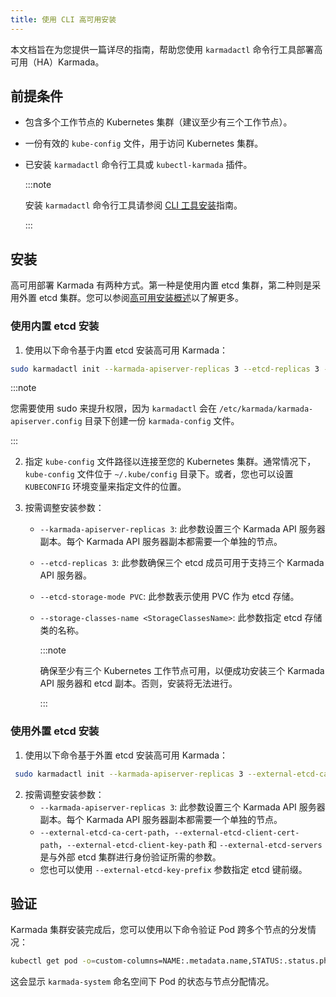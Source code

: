 ```yaml
---
title: 使用 CLI 高可用安装
---
```


本文档旨在为您提供一篇详尽的指南，帮助您使用 `karmadactl` 命令行工具部署高可用（HA）Karmada。

## 前提条件

- 包含多个工作节点的 Kubernetes 集群（建议至少有三个工作节点）。
- 一份有效的 `kube-config` 文件，用于访问 Kubernetes 集群。
- 已安装 `karmadactl` 命令行工具或 `kubectl-karmada` 插件。

  :::note

  安装 `karmadactl` 命令行工具请参阅 [CLI 工具安装](/docs/next/installation/install-cli-tools#one-click-installation)指南。

  :::

## 安装

高可用部署 Karmada 有两种方式。第一种是使用内置 etcd 集群，第二种则是采用外置 etcd 集群。您可以参阅[高可用安装概述](/docs/next/installation/ha-installation)以了解更多。

### 使用内置 etcd 安装

1. 使用以下命令基于内置 etcd 安装高可用 Karmada：

  ```bash
  sudo karmadactl init --karmada-apiserver-replicas 3 --etcd-replicas 3 --etcd-storage-mode PVC --storage-classes-name <storage-classes-name> --kubeconfig <path-to-kube-config>
  ```

  :::note

  您需要使用 sudo 来提升权限，因为 `karmadactl` 会在 `/etc/karmada/karmada-apiserver.config` 目录下创建一份 `karmada-config` 文件。

  :::

2. 指定 `kube-config` 文件路径以连接至您的 Kubernetes 集群。通常情况下，`kube-config` 文件位于 `~/.kube/config` 目录下。或者，您也可以设置 `KUBECONFIG` 环境变量来指定文件的位置。

3. 按需调整安装参数：
    - `--karmada-apiserver-replicas 3`: 此参数设置三个 Karmada API 服务器副本。每个 Karmada API 服务器副本都需要一个单独的节点。
    - `--etcd-replicas 3`: 此参数确保三个 etcd 成员可用于支持三个 Karmada API 服务器。
    - `--etcd-storage-mode PVC`: 此参数表示使用 PVC 作为 etcd 存储。
    - `--storage-classes-name <StorageClassesName>`: 此参数指定 etcd 存储类的名称。

      :::note

      确保至少有三个 Kubernetes 工作节点可用，以便成功安装三个 Karmada API 服务器和 etcd 副本。否则，安装将无法进行。

      :::

### 使用外置 etcd 安装

1. 使用以下命令基于外置 etcd 安装高可用 Karmada：

 ```bash
  sudo karmadactl init --karmada-apiserver-replicas 3 --external-etcd-ca-cert-path <ca-cert-path> --external-etcd-client-cert-path <client-cert-path> --external-etcd-client-key-path <client-key-path> --external-etcd-servers <url-of-etcd-servers> --external-etcd-key-prefix <etcd-key-prefix> --kubeconfig <path-to-kube-config>
  ```

2. 按需调整安装参数：
    - `--karmada-apiserver-replicas 3`: 此参数设置三个 Karmada API 服务器副本。每个 Karmada API 服务器副本都需要一个单独的节点。
    - `--external-etcd-ca-cert-path`，`--external-etcd-client-cert-path`，`--external-etcd-client-key-path` 和 `--external-etcd-servers` 是与外部 etcd 集群进行身份验证所需的参数。
    - 您也可以使用 `--external-etcd-key-prefix` 参数指定 etcd 键前缀。

## 验证

Karmada 集群安装完成后，您可以使用以下命令验证 Pod 跨多个节点的分发情况：

```bash
kubectl get pod -o=custom-columns=NAME:.metadata.name,STATUS:.status.phase,NODE:.spec.nodeName -n karmada-system
```

这会显示 `karmada-system` 命名空间下 Pod 的状态与节点分配情况。